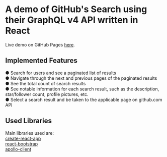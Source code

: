 # A demo of GitHub's Search using their GraphQL v4 API written in React

Live demo on GitHub Pages [here](https://brettzeidler.github.io/search-api-test/).

## Implemented Features

● Search for users and see a paginated list of results\
● Navigate through the next and previous pages of the paginated results\
● See the total count of search results\
● See notable information for each search result, such as the description, star/follower count, profile pictures, etc.\
● Select a search result and be taken to the applicable page on github.com API

## Used Libraries

Main libraries used are:\
[create-react-app](https://github.com/facebook/create-react-app)\
[react-bootstrap](https://github.com/react-bootstrap/react-bootstrap)\
[apollo-client](https://github.com/apollographql/apollo-client)
